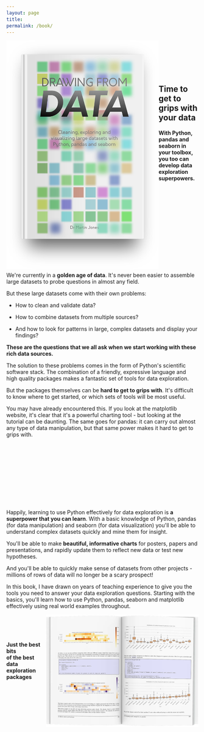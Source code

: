 ```yaml
---
layout: page
title:  
permalink: /book/
---
```


<img align="left" src="../images/drawing_from_data.png" alt="drawing" width="400"/>
<br/>
<br/>
<br/>
<br/>
<br/>

## Time to get to grips with your data

#### With Python, pandas and seaborn in your toolbox, you too can develop data exploration superpowers.


<br/><br/><br/><br/><br/><br/>
<br/><br/><br/><br/><br/><br/>

We're currently in a **golden age of data**. It's never been easier to assemble large datasets to probe questions in almost any field.  

But these large datasets come with their own problems:

- How to clean and validate data?

- How to combine datasets from multiple sources?

- And how to look for patterns in large, complex datasets and display your findings?

**These are the questions that we all ask when we start working with these rich data sources.**

The solution to these problems comes in the form of Python's scientific software stack. The combination of a friendly, expressive language and high quality packages makes a fantastic set of tools for data exploration.

But the packages themselves can be **hard to get to grips with**. It's difficult to know where to get started, or which sets of tools will be most useful.

You may have already encountered this. If you look at the matplotlib website, it's clear that it's a powerful charting tool - but looking at the tutorial can be daunting. The same goes for pandas: it can carry out almost any type of data manipulation, but that same power makes it hard to get to grips with.

<br/><br/><br/>
---
<br/><br/><br/>

Happily, learning to use Python effectively for data exploration is **a superpower that you can learn**. With a basic knowledge of Python, pandas (for data manipulation) and seaborn (for data visualization) you'll be able to understand complex datasets quickly and mine them for insight.

You'll be able to make **beautiful, informative charts** for posters, papers and presentations, and rapidly update them to reflect new data or test new hypotheses.

And you'll be able to quickly make sense of datasets from other projects - millions of rows of data will no longer be a scary prospect!

In this book, I have drawn on years of teaching experience to give you the tools you need to answer your data exploration questions. Starting with the basics, you'll learn how to use Python, pandas, seaborn and matplotlib effectively using real world examples throughout.

<img align="right" src="../images/inside_pages.png" alt="drawing" width="400"/>
<br/>
<br/>
<br/>

#### **Just the best bits** <br/>of the best data exploration packages
